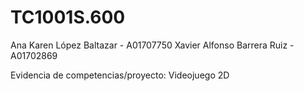 # TC1001S.600
Ana Karen López Baltazar - A01707750
Xavier Alfonso Barrera Ruiz - A01702869

Evidencia de competencias/proyecto: Videojuego 2D
